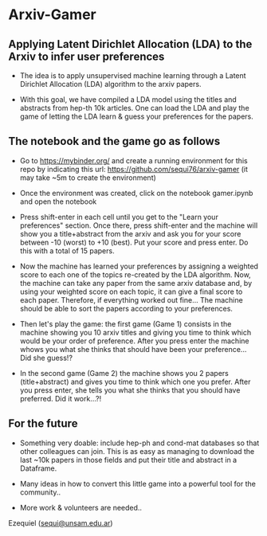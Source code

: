 # Arxiv-Gamer

## Applying Latent Dirichlet Allocation (LDA) to the Arxiv to infer user preferences

- The idea is to apply unsupervised machine learning through a Latent Dirichlet Allocation (LDA) algorithm to the arxiv papers.

- With this goal, we have compiled a LDA model using the titles and abstracts from hep-th 10k articles.  One can load the LDA and play the game of letting the LDA learn & guess your preferences for the papers.

## The notebook and the game go as follows

- Go to https://mybinder.org/ and create a running environment for this repo by indicating this url: https://github.com/sequi76/arxiv-gamer (it may take ~5m to create the environment)

- Once the environment was created, click on the notebook gamer.ipynb and open the notebook

- Press shift-enter in each cell until you get to the "Learn your preferences" section.  Once there, press shift-enter and the machine will show you a title+abstract from the arxiv and ask you for your score between -10 (worst) to +10 (best).  Put your score and press enter.  Do this with a total of 15 papers.

- Now the machine has learned your preferences by assigning a weighted score to each one of the topics re-created by the LDA algorithm.  Now, the machine can take any paper from the same arxiv database and, by using your weighted score on each topic, it can give a final score to each paper.  Therefore, if everything worked out fine... The machine should be able to sort the papers according to your preferences.

- Then let's play the game: the first game (Game 1) consists in the machine showing you 10 arxiv titles and giving you time to think which would be your order of preference.  After you press enter the machine whows you what she thinks that should have been your preference... Did she guess!?

- In the second game (Game 2) the machine shows you 2 papers (title+abstract) and gives you time to think which one you prefer.  After you press enter, she tells you what she thinks that you should have preferred.  Did it work...?!

## For the future

- Something very doable: include hep-ph and cond-mat databases so that other colleagues can join.  This is as easy as managing to download the last ~10k papers in those fields and put their title and abstract in a Dataframe.

- Many ideas in how to convert this little game into a powerful tool for the community..

- More work & volunteers are needed..


Ezequiel (sequi@unsam.edu.ar)

